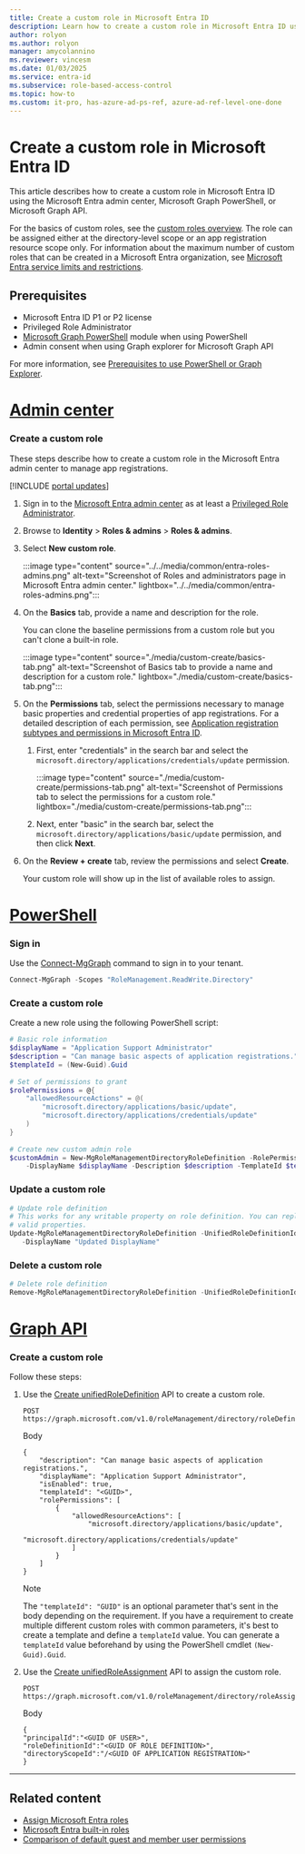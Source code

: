 ```yaml
---
title: Create a custom role in Microsoft Entra ID
description: Learn how to create a custom role in Microsoft Entra ID using the Microsoft Entra admin center, Microsoft Graph PowerShell, or Microsoft Graph API
author: rolyon
ms.author: rolyon
manager: amycolannino
ms.reviewer: vincesm
ms.date: 01/03/2025
ms.service: entra-id
ms.subservice: role-based-access-control
ms.topic: how-to
ms.custom: it-pro, has-azure-ad-ps-ref, azure-ad-ref-level-one-done
---
```


# Create a custom role in Microsoft Entra ID

This article describes how to create a custom role in Microsoft Entra ID using the Microsoft Entra admin center, Microsoft Graph PowerShell, or Microsoft Graph API.

For the basics of custom roles, see the [custom roles overview](custom-overview.md). The role can be assigned either at the directory-level scope or an app registration resource scope only. For information about the maximum number of custom roles that can be created in a Microsoft Entra organization, see [Microsoft Entra service limits and restrictions](~/identity/users/directory-service-limits-restrictions.md).

## Prerequisites

- Microsoft Entra ID P1 or P2 license
- Privileged Role Administrator
- [Microsoft Graph PowerShell](/powershell/microsoftgraph/installation) module when using PowerShell
- Admin consent when using Graph explorer for Microsoft Graph API

For more information, see [Prerequisites to use PowerShell or Graph Explorer](prerequisites.md).

# [Admin center](#tab/admin-center)

### Create a custom role

These steps describe how to create a custom role in the Microsoft Entra admin center to manage app registrations.

[!INCLUDE [portal updates](~/includes/portal-update.md)]

1. Sign in to the [Microsoft Entra admin center](https://entra.microsoft.com) as at least a [Privileged Role Administrator](permissions-reference.md#privileged-role-administrator).

1. Browse to **Identity** > **Roles & admins** > **Roles & admins**.

1. Select **New custom role**.

    :::image type="content" source="../../media/common/entra-roles-admins.png" alt-text="Screenshot of Roles and administrators page in Microsoft Entra admin center." lightbox="../../media/common/entra-roles-admins.png":::

1. On the **Basics** tab, provide a name and description for the role.

    You can clone the baseline permissions from a custom role but you can't clone a built-in role.

    :::image type="content" source="./media/custom-create/basics-tab.png" alt-text="Screenshot of Basics tab to provide a name and description for a custom role." lightbox="./media/custom-create/basics-tab.png":::

1. On the **Permissions** tab, select the permissions necessary to manage basic properties and credential properties of app registrations. For a detailed description of each permission, see [Application registration subtypes and permissions in Microsoft Entra ID](custom-available-permissions.md).

    1. First, enter "credentials" in the search bar and select the `microsoft.directory/applications/credentials/update` permission.

        :::image type="content" source="./media/custom-create/permissions-tab.png" alt-text="Screenshot of Permissions tab to select the permissions for a custom role." lightbox="./media/custom-create/permissions-tab.png":::

    1. Next, enter "basic" in the search bar, select the `microsoft.directory/applications/basic/update` permission, and then click **Next**.

1. On the **Review + create** tab, review the permissions and select **Create**.

    Your custom role will show up in the list of available roles to assign.

# [PowerShell](#tab/ms-powershell)

### Sign in

Use the [Connect-MgGraph](/powershell/module/microsoft.graph.authentication/connect-mggraph) command to sign in to your tenant.

``` PowerShell
Connect-MgGraph -Scopes "RoleManagement.ReadWrite.Directory"
```

### Create a custom role

Create a new role using the following PowerShell script:

``` PowerShell
# Basic role information
$displayName = "Application Support Administrator"
$description = "Can manage basic aspects of application registrations."
$templateId = (New-Guid).Guid
      
# Set of permissions to grant
$rolePermissions = @{
    "allowedResourceActions" = @(
        "microsoft.directory/applications/basic/update",
        "microsoft.directory/applications/credentials/update"
    )
}
      
# Create new custom admin role
$customAdmin = New-MgRoleManagementDirectoryRoleDefinition -RolePermissions $rolePermissions `
    -DisplayName $displayName -Description $description -TemplateId $templateId -IsEnabled:$true
```

### Update a custom role

```powershell
# Update role definition
# This works for any writable property on role definition. You can replace display name with other
# valid properties.
Update-MgRoleManagementDirectoryRoleDefinition -UnifiedRoleDefinitionId c4e39bd9-1100-46d3-8c65-fb160da0071f `
   -DisplayName "Updated DisplayName"
```

### Delete a custom role

```powershell
# Delete role definition
Remove-MgRoleManagementDirectoryRoleDefinition -UnifiedRoleDefinitionId c4e39bd9-1100-46d3-8c65-fb160da0071f
```

# [Graph API](#tab/ms-graph)

### Create a custom role

Follow these steps:

1. Use the [Create unifiedRoleDefinition](/graph/api/rbacapplication-post-roledefinitions) API to create a custom role.

    ``` HTTP
    POST https://graph.microsoft.com/v1.0/roleManagement/directory/roleDefinitions
    ```
    
    Body
    
    ``` HTTP
    {
        "description": "Can manage basic aspects of application registrations.",
        "displayName": "Application Support Administrator",
        "isEnabled": true,
        "templateId": "<GUID>",
        "rolePermissions": [
            {
                "allowedResourceActions": [
                    "microsoft.directory/applications/basic/update",
                    "microsoft.directory/applications/credentials/update"
                ]
            }
        ]
    }
    ```
    
    > [!Note]
    > The `"templateId": "GUID"` is an optional parameter that's sent in the body depending on the requirement. If you have a requirement to create multiple different custom roles with common parameters, it's best to create a template and define a `templateId` value. You can generate a `templateId` value beforehand by using the PowerShell cmdlet `(New-Guid).Guid`. 


1. Use the [Create unifiedRoleAssignment](/graph/api/rbacapplication-post-roleassignments) API to assign the custom role.

    ```http
    POST https://graph.microsoft.com/v1.0/roleManagement/directory/roleAssignments
    ```
    
    Body
    
    ```http
    {
    "principalId":"<GUID OF USER>",
    "roleDefinitionId":"<GUID OF ROLE DEFINITION>",
    "directoryScopeId":"/<GUID OF APPLICATION REGISTRATION>"
    }
    ```

---

## Related content

- [Assign Microsoft Entra roles](manage-roles-portal.md)
- [Microsoft Entra built-in roles](permissions-reference.md)
- [Comparison of default guest and member user permissions](~/fundamentals/users-default-permissions.md?context=azure/active-directory/roles/context/ugr-context)
